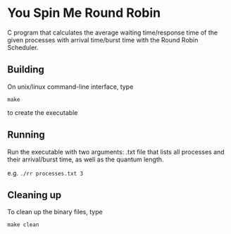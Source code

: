 # You Spin Me Round Robin
C program that calculates the average waiting time/response time of the given processes with arrival time/burst time with the Round Robin Scheduler.
## Building
On unix/linux command-line interface, type 

`make`

to create the executable
## Running
Run the executable with two arguments: .txt file that lists all processes and their arrival/burst time, as well as the quantum length.

e.g. `./rr processes.txt 3`
## Cleaning up
To clean up the binary files, type

`make clean`